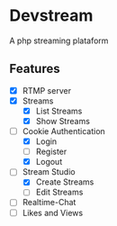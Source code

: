 # Devstream

A php streaming plataform

## Features

-   [x] RTMP server
-   [x] Streams
    -   [x] List Streams
    -   [x] Show Streams
-   [ ] Cookie Authentication
    -   [x] Login
    -   [ ] Register
    -   [x] Logout
-   [ ] Stream Studio
    -   [x] Create Streams
    -   [ ] Edit Streams
-   [ ] Realtime-Chat
-   [ ] Likes and Views
